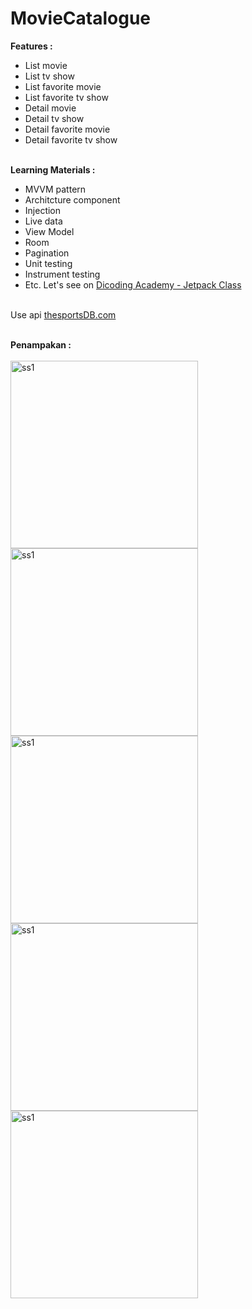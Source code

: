 # MovieCatalogue
**Features :**<br>
- List movie <br>
- List tv show<br>
- List favorite movie<br>
- List favorite tv show<br>
- Detail movie<br>
- Detail tv show<br>
- Detail favorite movie<br>
- Detail favorite tv show<br><br>

**Learning Materials :**<br>
- MVVM pattern<br>
- Architcture component<br>
- Injection<br>
- Live data<br>
- View Model<br>
- Room<br>
- Pagination<br>
- Unit testing<br>
- Instrument testing<br>
- Etc. Let's see on [Dicoding Academy - Jetpack Class](https://www.dicoding.com/academies/129/tutorials)<br><br>

Use api [thesportsDB.com](thesportsDB.com)<br><br>

**Penampakan :**<br><br>
<img width="300" alt="ss1" src="https://user-images.githubusercontent.com/32474003/62001658-52a29500-b11f-11e9-95a4-891127c3e882.png">
<img width="300" alt="ss1" src="https://user-images.githubusercontent.com/32474003/62001659-533b2b80-b11f-11e9-8e96-cb7a07f327e5.png">
<img width="300" alt="ss1" src="https://user-images.githubusercontent.com/32474003/62001660-533b2b80-b11f-11e9-80c2-5eb03053a0be.png">
<img width="300" alt="ss1" src="https://user-images.githubusercontent.com/32474003/62001661-53d3c200-b11f-11e9-9868-85b10bf15944.png">
<img width="300" alt="ss1" src="https://user-images.githubusercontent.com/32474003/62001662-5504ef00-b11f-11e9-8b90-6bfa2ced2131.png">




